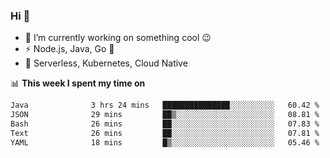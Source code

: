 ### Hi 👋

<!--
**nodejh/nodejh** is a ✨ _special_ ✨ repository because its `README.md` (this file) appears on your GitHub profile.

Here are some ideas to get you started:

- 🔭 I’m currently working on ...
- 🌱 I’m currently learning ...
- 👯 I’m looking to collaborate on ...
- 🤔 I’m looking for help with ...
- 💬 Ask me about ...
- 📫 How to reach me: ...
- 😄 Pronouns: ...
- ⚡ Fun fact: ...
-->

- 🔭 I’m currently working on something cool :wink:
- ⚡ Node.js, Java, Go :thought_balloon:
- 🤖 Serverless, Kubernetes, Cloud Native

📊 **This week I spent my time on**

<!--START_SECTION:waka-->

```txt
Java              3 hrs 24 mins   ███████████████░░░░░░░░░░   60.42 %
JSON              29 mins         ██▒░░░░░░░░░░░░░░░░░░░░░░   08.81 %
Bash              26 mins         ██░░░░░░░░░░░░░░░░░░░░░░░   07.83 %
Text              26 mins         ██░░░░░░░░░░░░░░░░░░░░░░░   07.81 %
YAML              18 mins         █▒░░░░░░░░░░░░░░░░░░░░░░░   05.46 %
```

<!--END_SECTION:waka-->


<!--
:traffic_light: **Visitors**

![visitors](https://visitor-badge.glitch.me/badge?page_id=nodejh.nodejh)
-->
